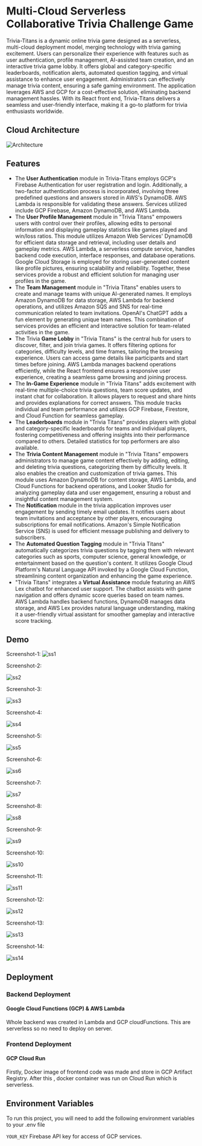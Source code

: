 
# Multi-Cloud Serverless Collaborative Trivia Challenge Game

Trivia-Titans is a dynamic online trivia game designed as a serverless, multi-cloud deployment model, merging technology with trivia gaming excitement. Users can personalize their experience with features such as user authentication, profile management, AI-assisted team creation, and an interactive trivia game lobby. It offers global and category-specific leaderboards, notification alerts, automated question tagging, and virtual assistance to enhance user engagement. Administrators can effectively manage trivia content, ensuring a safe gaming environment. The application leverages AWS and GCP for a cost-effective solution, eliminating backend management hassles. With its React front end, Trivia-Titans delivers a seamless and user-friendly interface, making it a go-to platform for trivia enthusiasts worldwide.


## Cloud Architecture 

![Architecture](https://github.com/margin5094/Trivia-Titans/assets/43315271/7e78a4ec-b555-41f4-af76-1f0214de4c5b)


## Features

- The **User Authentication** module in Trivia-Titans employs GCP's Firebase Authentication for user registration and login. Additionally, a two-factor authentication process is incorporated, involving three predefined questions and answers stored in AWS's DynamoDB. AWS Lambda is responsible for validating these answers. Services utilized include GCP Firebase, Amazon DynamoDB, and AWS Lambda.
- The **User Profile Management** module in "Trivia Titans" empowers users with control over their profiles, allowing edits to personal information and displaying gameplay statistics like games played and win/loss ratios. This module utilizes Amazon Web Services' DynamoDB for efficient data storage and retrieval, including user details and gameplay metrics. AWS Lambda, a serverless compute service, handles backend code execution, interface responses, and database operations. Google Cloud Storage is employed for storing user-generated content like profile pictures, ensuring scalability and reliability. Together, these services provide a robust and efficient solution for managing user profiles in the game.
- The **Team Management** module in "Trivia Titans" enables users to create and manage teams with unique AI-generated names. It employs Amazon DynamoDB for data storage, AWS Lambda for backend operations, and utilizes Amazon SQS and SNS for real-time communication related to team invitations. OpenAI's ChatGPT adds a fun element by generating unique team names. This combination of services provides an efficient and interactive solution for team-related activities in the game.
- The Trivia **Game Lobby** in "Trivia Titans" is the central hub for users to discover, filter, and join trivia games. It offers filtering options for categories, difficulty levels, and time frames, tailoring the browsing experience. Users can access game details like participants and start times before joining. AWS Lambda manages backend operations efficiently, while the React frontend ensures a responsive user experience, creating a seamless game browsing and joining process.
- The **In-Game Experience** module in "Trivia Titans" adds excitement with real-time multiple-choice trivia questions, team score updates, and instant chat for collaboration. It allows players to request and share hints and provides explanations for correct answers. This module tracks individual and team performance and utilizes GCP Firebase, Firestore, and Cloud Function for seamless gameplay.
- The **Leaderboards** module in "Trivia Titans" provides players with global and category-specific leaderboards for teams and individual players, fostering competitiveness and offering insights into their performance compared to others. Detailed statistics for top performers are also available.
- The **Trivia Content Management** module in "Trivia Titans" empowers administrators to manage game content effectively by adding, editing, and deleting trivia questions, categorizing them by difficulty levels. It also enables the creation and customization of trivia games. This module uses Amazon DynamoDB for content storage, AWS Lambda, and Cloud Functions for backend operations, and Looker Studio for analyzing gameplay data and user engagement, ensuring a robust and insightful content management system.
- The **Notification** module in the trivia application improves user engagement by sending timely email updates. It notifies users about team invitations and acceptance by other players, encouraging subscriptions for email notifications. Amazon's Simple Notification Service (SNS) is used for efficient message publishing and delivery to subscribers.
- The **Automated Question Tagging** module in "Trivia Titans" automatically categorizes trivia questions by tagging them with relevant categories such as sports, computer science, general knowledge, or entertainment based on the question's content. It utilizes Google Cloud Platform's Natural Language API invoked by a Google Cloud Function, streamlining content organization and enhancing the game experience.
- "Trivia Titans" integrates a **Virtual Assistance** module featuring an AWS Lex chatbot for enhanced user support. The chatbot assists with game navigation and offers dynamic score queries based on team names. AWS Lambda handles backend functions, DynamoDB manages data storage, and AWS Lex provides natural language understanding, making it a user-friendly virtual assistant for smoother gameplay and interactive score tracking.



## Demo
Screenshot-1:
![ss1](https://github.com/margin5094/Trivia-Titans/assets/43315271/a3cd7e99-cf2f-479e-9331-3267dd48a175)

Screenshot-2:

![ss2](https://github.com/margin5094/Trivia-Titans/assets/43315271/96016591-9525-4962-9df2-5ad62b1e667b)

Screenshot-3:

![ss3](https://github.com/margin5094/Trivia-Titans/assets/43315271/2425baae-2fe0-4d7e-8155-8ecee9262f8e)

Screenshot-4:

![ss4](https://github.com/margin5094/Trivia-Titans/assets/43315271/dff95f96-a345-4a1c-8d1a-e2ff544dea59)

Screenshot-5:

![ss5](https://github.com/margin5094/Trivia-Titans/assets/43315271/047c73b5-f9f6-48c8-aecf-986b666d6531)

Screenshot-6:

![ss6](https://github.com/margin5094/Trivia-Titans/assets/43315271/cb849b58-3f06-46cc-80db-3a0aecb636f7)

Screenshot-7:

![ss7](https://github.com/margin5094/Trivia-Titans/assets/43315271/1807a35a-8f7b-4279-a6d3-5031c302f133)

Screenshot-8:

![ss8](https://github.com/margin5094/Trivia-Titans/assets/43315271/e88066fb-a4dc-4006-a1f2-fc278dcdf810)

Screenshot-9:

![ss9](https://github.com/margin5094/Trivia-Titans/assets/43315271/ced42e57-5b01-44b9-9578-5c8c7ea5953e)

Screenshot-10:

![ss10](https://github.com/margin5094/Trivia-Titans/assets/43315271/af3e6743-9a55-48e4-845d-7e86ed6d741f)

Screenshot-11:

![ss11](https://github.com/margin5094/Trivia-Titans/assets/43315271/253ac2ce-ab12-465e-8662-c8f87cc3fd6f)

Screenshot-12:

![ss12](https://github.com/margin5094/Trivia-Titans/assets/43315271/cc87120d-fe60-4201-b012-e0e5f1956d98)

Screenshot-13:

![ss13](https://github.com/margin5094/Trivia-Titans/assets/43315271/268fe815-fc4c-4c0e-8499-8bdffed2bc34)

Screenshot-14:

![ss14](https://github.com/margin5094/Trivia-Titans/assets/43315271/6eb64246-cb20-4e6e-94c4-aa9a43f098f2)
## Deployment

### Backend Deployment

#### Google Cloud Functions (GCP) & AWS Lambda

Whole backend was created in Lambda and GCP cloudFunctions. This are serverless so no need to deploy on server.


### Frontend Deployment

#### GCP Cloud Run

Firstly, Docker image of frontend code was made and store in GCP Artifact Registry. After this , docker container was run on Cloud Run which is serverless.


## Environment Variables

To run this project, you will need to add the following environment variables to your .env file

`YOUR_KEY` Firebase API key for access of GCP services.

